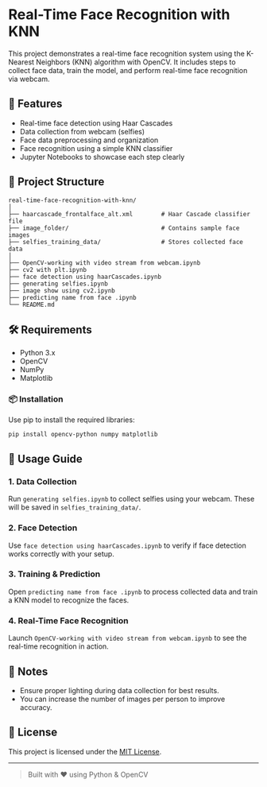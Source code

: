 # Real-Time Face Recognition with KNN

This project demonstrates a real-time face recognition system using the K-Nearest Neighbors (KNN) algorithm with OpenCV. It includes steps to collect face data, train the model, and perform real-time face recognition via webcam.

## 🚀 Features

- Real-time face detection using Haar Cascades
- Data collection from webcam (selfies)
- Face data preprocessing and organization
- Face recognition using a simple KNN classifier
- Jupyter Notebooks to showcase each step clearly

## 📂 Project Structure

```
real-time-face-recognition-with-knn/
│
├── haarcascade_frontalface_alt.xml        # Haar Cascade classifier file
├── image_folder/                          # Contains sample face images
├── selfies_training_data/                 # Stores collected face data
│
├── OpenCV-working with video stream from webcam.ipynb
├── cv2 with plt.ipynb
├── face detection using haarCascades.ipynb
├── generating selfies.ipynb
├── image show using cv2.ipynb
├── predicting name from face .ipynb
└── README.md
```

## 🛠️ Requirements

- Python 3.x
- OpenCV
- NumPy
- Matplotlib

### 📦 Installation

Use pip to install the required libraries:

```bash
pip install opencv-python numpy matplotlib
```

## 📸 Usage Guide

### 1. Data Collection
Run `generating selfies.ipynb` to collect selfies using your webcam. These will be saved in `selfies_training_data/`.

### 2. Face Detection
Use `face detection using haarCascades.ipynb` to verify if face detection works correctly with your setup.

### 3. Training & Prediction
Open `predicting name from face .ipynb` to process collected data and train a KNN model to recognize the faces.

### 4. Real-Time Face Recognition
Launch `OpenCV-working with video stream from webcam.ipynb` to see the real-time recognition in action.

## 📌 Notes

- Ensure proper lighting during data collection for best results.
- You can increase the number of images per person to improve accuracy.

## 📄 License

This project is licensed under the [MIT License](LICENSE).

---

> Built with ❤️ using Python & OpenCV

